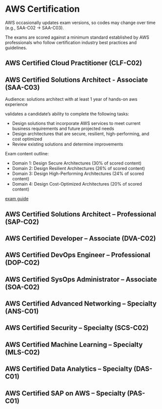 # AWS Certification

AWS occasionally updates exam versions, so codes may change over time (e.g., SAA-C02 → SAA-C03).

The exams are scored against a minimum standard established by AWS professionals who follow certification industry best practices and guidelines.  

## AWS Certified Cloud Practitioner (CLF-C02)

## AWS Certified Solutions Architect - Associate (SAA-C03)

Audience: solutions architect with at least 1 year of hands-on aws experience

validates a candidate’s ability to complete the following tasks:

- Design solutions that incorporate AWS services to meet current business requirements and future projected needs
- Design architectures that are secure, resilient, high-performing, and cost optimized
- Review existing solutions and determine improvements

Exam content outline:

- Domain 1: Design Secure Architectures (30% of scored content)
- Domain 2: Design Resilient Architectures (26% of scored content)
- Domain 3: Design High-Performing Architectures (24% of scored content)
- Domain 4: Design Cost-Optimized Architectures (20% of scored content)

[exam guide](https://d1.awsstatic.com/training-and-certification/docs-sa-assoc/AWS-Certified-Solutions-Architect-Associate_Exam-Guide.pdf)

## AWS Certified Solutions Architect – Professional (SAP-C02)

## AWS Certified Developer – Associate (DVA-C02)

## AWS Certified DevOps Engineer – Professional (DOP-C02)

## AWS Certified SysOps Administrator – Associate (SOA-C02)

## AWS Certified Advanced Networking – Specialty (ANS-C01)

## AWS Certified Security – Specialty (SCS-C02)

## AWS Certified Machine Learning – Specialty (MLS-C02)

## AWS Certified Data Analytics – Specialty (DAS-C01)

## AWS Certified SAP on AWS – Specialty (PAS-C01)
